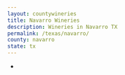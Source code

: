 ```yaml
---
layout: countywineries
title: Navarro Wineries
description: Wineries in Navarro TX
permalink: /texas/navarro/
county: navarro
state: tx
---
```

-
